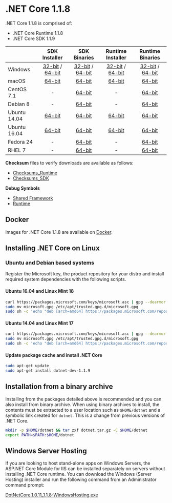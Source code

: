 # .NET Core 1.1.8

.NET Core 1.1.8 is comprised of:

* .NET Core Runtime 1.1.8
* .NET Core SDK 1.1.9

|         | SDK Installer                                         | SDK Binaries                                                         | Runtime Installer                                                  | Runtime Binaries                                                   |
| ------- | :---------------------------------------------------: | :-------------------------------------------------------------------:| :----------------------------------------------------------------: | :----------------------------------------------------------------: |
| Windows                 | [32-bit](https://download.microsoft.com/download/4/0/2/4022CFC7-5061-4762-B9BA-48B35632572D/dotnet-dev-win-x86.1.1.9.exe) / [64-bit](https://download.microsoft.com/download/4/0/2/4022CFC7-5061-4762-B9BA-48B35632572D/dotnet-dev-win-x64.1.1.9.exe)  | [32-bit](https://download.microsoft.com/download/4/0/2/4022CFC7-5061-4762-B9BA-48B35632572D/dotnet-dev-win-x86.1.1.9.zip) / [64-bit](https://download.microsoft.com/download/4/0/2/4022CFC7-5061-4762-B9BA-48B35632572D/dotnet-dev-win-x64.1.1.9.zip) | [32-bit](https://download.microsoft.com/download/1/B/8/1B80E25B-316E-4DFB-9707-DB758681F175/dotnet-win-x86.1.1.8.exe) / [64-bit](https://download.microsoft.com/download/1/B/8/1B80E25B-316E-4DFB-9707-DB758681F175/dotnet-win-x64.1.1.8.exe) | [32-bit](https://download.microsoft.com/download/1/B/8/1B80E25B-316E-4DFB-9707-DB758681F175/dotnet-win-x86.1.1.8.zip) / [64-bit](https://download.microsoft.com/download/1/B/8/1B80E25B-316E-4DFB-9707-DB758681F175/dotnet-win-x64.1.1.8.zip) |
| macOS                   | [64-bit](https://download.microsoft.com/download/4/0/2/4022CFC7-5061-4762-B9BA-48B35632572D/dotnet-dev-osx-x64.1.1.9.pkg)  | [64-bit](https://download.microsoft.com/download/4/0/2/4022CFC7-5061-4762-B9BA-48B35632572D/dotnet-dev-osx-x64.1.1.9.tar.gz)                          | [64-bit](https://download.microsoft.com/download/1/B/8/1B80E25B-316E-4DFB-9707-DB758681F175/dotnet-osx-x64.1.1.8.pkg) | [64-bit](https://download.microsoft.com/download/1/B/8/1B80E25B-316E-4DFB-9707-DB758681F175/dotnet-osx-x64.1.1.8.tar.gz) |
| CentOS 7.1              | -                                                         | [64-bit](https://download.microsoft.com/download/4/0/2/4022CFC7-5061-4762-B9BA-48B35632572D/dotnet-dev-centos-x64.1.1.9.tar.gz)                          | - | [64-bit](https://download.microsoft.com/download/1/B/8/1B80E25B-316E-4DFB-9707-DB758681F175/dotnet-centos-x64.1.1.8.tar.gz) |
| Debian 8                | -                                                         | [64-bit](https://download.microsoft.com/download/4/0/2/4022CFC7-5061-4762-B9BA-48B35632572D/dotnet-dev-debian-x64.1.1.9.tar.gz)                          | - | [64-bit](https://download.microsoft.com/download/1/B/8/1B80E25B-316E-4DFB-9707-DB758681F175/dotnet-debian-x64.1.1.8.tar.gz) |
| Ubuntu 14.04            |[64-bit](https://download.microsoft.com/download/4/0/2/4022CFC7-5061-4762-B9BA-48B35632572D/dotnet-sdk-ubuntu-x64.1.1.9.deb)   | [64-bit](https://download.microsoft.com/download/4/0/2/4022CFC7-5061-4762-B9BA-48B35632572D/dotnet-dev-ubuntu-x64.1.1.9.tar.gz)                          |[64-bit](https://download.microsoft.com/download/1/B/8/1B80E25B-316E-4DFB-9707-DB758681F175/dotnet-sharedframework-ubuntu-x64.1.1.8.deb) | [64-bit](https://download.microsoft.com/download/1/B/8/1B80E25B-316E-4DFB-9707-DB758681F175/dotnet-ubuntu-x64.1.1.8.tar.gz) |
| Ubuntu 16.04            |[64-bit](https://download.microsoft.com/download/4/0/2/4022CFC7-5061-4762-B9BA-48B35632572D/dotnet-sdk-ubuntu.16.04-x64.1.1.9.deb)   | [64-bit](https://download.microsoft.com/download/4/0/2/4022CFC7-5061-4762-B9BA-48B35632572D/dotnet-dev-ubuntu.16.04-x64.1.1.9.tar.gz)                          |[64-bit](https://download.microsoft.com/download/1/B/8/1B80E25B-316E-4DFB-9707-DB758681F175/dotnet-sharedframework-ubuntu.16.04-x64.1.1.8.deb) | [64-bit](https://download.microsoft.com/download/1/B/8/1B80E25B-316E-4DFB-9707-DB758681F175/dotnet-ubuntu.16.04-x64.1.1.8.tar.gz) |
| Fedora 24               | -                                                         | [64-bit](https://download.microsoft.com/download/4/0/2/4022CFC7-5061-4762-B9BA-48B35632572D/dotnet-dev-fedora.24-x64.1.1.9.tar.gz)                          | - | [64-bit](https://download.microsoft.com/download/1/B/8/1B80E25B-316E-4DFB-9707-DB758681F175/dotnet-rhel-x64.1.1.8.tar.gz) |
| RHEL 7                  | -                                                         | [64-bit](https://download.microsoft.com/download/4/0/2/4022CFC7-5061-4762-B9BA-48B35632572D/dotnet-dev-rhel-x64.1.1.9.tar.gz)                          | - | [64-bit](https://download.microsoft.com/download/1/B/8/1B80E25B-316E-4DFB-9707-DB758681F175/dotnet-rhel-x64.1.1.8.tar.gz) |

**Checksum** files to verify downloads are available as follows:
* [Checksums_Runtime](https://dotnetcli.blob.core.windows.net/dotnet/checksums/1.1.8-sdk-sha.txt)
* [Checksums_SDK](https://dotnetcli.blob.core.windows.net/dotnet/checksums/1.1.9-SDK-sha.txt)

**Debug Symbols**
* [Shared Framework](https://download.microsoft.com/download/1/B/8/1B80E25B-316E-4DFB-9707-DB758681F175/corefx-1.1.8-symbols.zip)
* [Runtime](https://download.microsoft.com/download/1/B/8/1B80E25B-316E-4DFB-9707-DB758681F175/coreclr-1.1.8-symbols.zip)

## Docker

Images for .NET Core 1.1.8 are available on [Docker](https://hub.docker.com/r/microsoft/dotnet/).

## Installing .NET Core on Linux

### Ubuntu and Debian based systems

Register the Microsoft key, the product repository for your distro and install required system dependencies with the following scripts.

#### Ubuntu 16.04 and Linux Mint 18

```bash
curl https://packages.microsoft.com/keys/microsoft.asc | gpg --dearmor > microsoft.gpg
sudo mv microsoft.gpg /etc/apt/trusted.gpg.d/microsoft.gpg
sudo sh -c 'echo "deb [arch=amd64] https://packages.microsoft.com/repos/microsoft-ubuntu-xenial-prod xenial main" > /etc/apt/sources.list.d/dotnetdev.list'
```

#### Ubuntu 14.04 and Linux Mint 17

```bash
curl https://packages.microsoft.com/keys/microsoft.asc | gpg --dearmor > microsoft.gpg
sudo mv microsoft.gpg /etc/apt/trusted.gpg.d/microsoft.gpg
sudo sh -c 'echo "deb [arch=amd64] https://packages.microsoft.com/repos/microsoft-ubuntu-trusty-prod trusty main" > /etc/apt/sources.list.d/dotnetdev.list'
```

#### Update package cache and install .NET Core

```bash
sudo apt-get update
sudo apt-get install dotnet-dev-1.1.9
```

## Installation from a binary archive

Installing from the packages detailed above is recommended and you can also install from binary archive. When using binary archives to install, the contents must be extracted to a user location such as `$HOME/dotnet` and a symbolic link created for `dotnet`. This is a change from previous versions of .NET Core.

```bash
mkdir -p $HOME/dotnet && tar zxf dotnet.tar.gz -C $HOME/dotnet
export PATH=$PATH:$HOME/dotnet
```

## Windows Server Hosting

If you are looking to host stand-alone apps on Windows Servers, the ASP.NET Core Module for IIS can be installed separately on servers without installing .NET Core runtime. You can download the Windows (Server Hosting) installer and run the following command from an Administrator command prompt:

[DotNetCore.1.0.11_1.1.8-WindowsHosting.exe](https://download.microsoft.com/download/1/B/8/1B80E25B-316E-4DFB-9707-DB758681F175/DotNetCore.1.0.11_1.1.8-WindowsHosting.exe)
